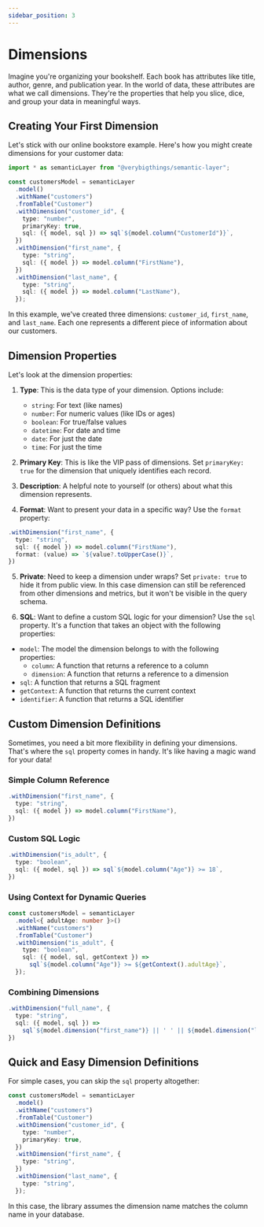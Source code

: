 ```yaml
---
sidebar_position: 3
---
```


# Dimensions

Imagine you're organizing your bookshelf. Each book has attributes like title, author, genre, and publication year. In the world of data, these attributes are what we call dimensions. They're the properties that help you slice, dice, and group your data in meaningful ways.

## Creating Your First Dimension

Let's stick with our online bookstore example. Here's how you might create dimensions for your customer data:

```typescript
import * as semanticLayer from "@verybigthings/semantic-layer";

const customersModel = semanticLayer
  .model()
  .withName("customers")
  .fromTable("Customer")
  .withDimension("customer_id", {
    type: "number",
    primaryKey: true,
    sql: ({ model, sql }) => sql`${model.column("CustomerId")}`,
  })
  .withDimension("first_name", {
    type: "string",
    sql: ({ model }) => model.column("FirstName"),
  })
  .withDimension("last_name", {
    type: "string",
    sql: ({ model }) => model.column("LastName"),
  });
```

In this example, we've created three dimensions: `customer_id`, `first_name`, and `last_name`. Each one represents a different piece of information about our customers.

## Dimension Properties

Let's look at the dimension properties:

1. **Type**: This is the data type of your dimension. Options include:

   - `string`: For text (like names)
   - `number`: For numeric values (like IDs or ages)
   - `boolean`: For true/false values
   - `datetime`: For date and time
   - `date`: For just the date
   - `time`: For just the time

2. **Primary Key**: This is like the VIP pass of dimensions. Set `primaryKey: true` for the dimension that uniquely identifies each record.

3. **Description**: A helpful note to yourself (or others) about what this dimension represents.

4. **Format**: Want to present your data in a specific way? Use the `format` property:

```typescript
.withDimension("first_name", {
  type: "string",
  sql: ({ model }) => model.column("FirstName"),
  format: (value) => `${value?.toUpperCase()}`,
})
```

5. **Private**: Need to keep a dimension under wraps? Set `private: true` to hide it from public view. In this case dimension can still be referenced from other dimensions and metrics, but it won't be visible in the query schema.

6. **SQL**: Want to define a custom SQL logic for your dimension? Use the `sql` property. It's a function that takes an object with the following properties:

- `model`: The model the dimension belongs to with the following properties:
  - `column`: A function that returns a reference to a column
  - `dimension`: A function that returns a reference to a dimension
- `sql`: A function that returns a SQL fragment
- `getContext`: A function that returns the current context
- `identifier`: A function that returns a SQL identifier

## Custom Dimension Definitions

Sometimes, you need a bit more flexibility in defining your dimensions. That's where the `sql` property comes in handy. It's like having a magic wand for your data!

### Simple Column Reference

```typescript
.withDimension("first_name", {
  type: "string",
  sql: ({ model }) => model.column("FirstName"),
})
```

### Custom SQL Logic

```typescript
.withDimension("is_adult", {
  type: "boolean",
  sql: ({ model, sql }) => sql`${model.column("Age")} >= 18`,
})
```

### Using Context for Dynamic Queries

```typescript
const customersModel = semanticLayer
  .model<{ adultAge: number }>()
  .withName("customers")
  .fromTable("Customer")
  .withDimension("is_adult", {
    type: "boolean",
    sql: ({ model, sql, getContext }) =>
      sql`${model.column("Age")} >= ${getContext().adultAge}`,
  });
```

### Combining Dimensions

```typescript
.withDimension("full_name", {
  type: "string",
  sql: ({ model, sql }) =>
    sql`${model.dimension("first_name")} || ' ' || ${model.dimension("last_name")}`,
})
```

## Quick and Easy Dimension Definitions

For simple cases, you can skip the `sql` property altogether:

```typescript
const customersModel = semanticLayer
  .model()
  .withName("customers")
  .fromTable("Customer")
  .withDimension("customer_id", {
    type: "number",
    primaryKey: true,
  })
  .withDimension("first_name", {
    type: "string",
  })
  .withDimension("last_name", {
    type: "string",
  });
```

In this case, the library assumes the dimension name matches the column name in your database.
